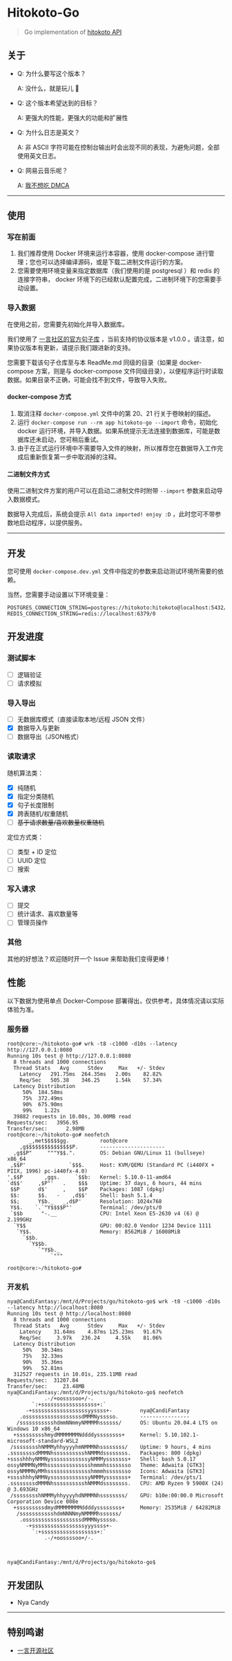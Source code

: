 # Hitokoto-Go

> Go implementation of [hitokoto API](https://github.com/hitokoto-osc/hitokoto-api)

## 关于

- Q: 为什么要写这个版本？

  A: 没什么，就是玩儿 🥰

- Q: 这个版本希望达到的目标？

  A: 更强大的性能，更强大的功能和扩展性

- Q: 为什么日志是英文？

  A: 非 ASCII 字符可能在控制台输出时会出现不同的表现，为避免问题，全部使用英文日志。

- Q: 网易云音乐呢？

  A: [我不想吃 DMCA](https://github.com/github/dmca/blob/5e1f9b145d35dac15a012a725cf1a399c0a17f16/2021/06/2021-06-21-netease.md)

---

## 使用

### 写在前面

1. 我们推荐使用 Docker 环境来运行本容器，使用 docker-compose 进行管理；您也可以选择编译源码，或是下载二进制文件运行的方案。
2. 您需要使用环境变量来指定数据库（我们使用的是 postgresql ）和 redis 的连接字符串， docker 环境下的已经默认配置完成，二进制环境下的您需要手动设置。

### 导入数据

在使用之前，您需要先初始化并导入数据库。

我们使用了 [一言社区的官方句子库](https://github.com/hitokoto-osc/sentences-bundle) ，当前支持的协议版本是 v1.0.0 。请注意，如果协议版本有更新，请提示我们跟进新的支持。

您需要下载该句子仓库至与本 ReadMe.md 同级的目录（如果是 docker-compose 方案，则是与 docker-compose 文件同级目录），以便程序运行时读取数据。如果目录不正确，可能会找不到文件，导致导入失败。

#### docker-compose 方式

1. 取消注释 `docker-compose.yml` 文件中的第 20、21 行关于卷映射的描述。
2. 运行 `docker-compose run --rm app hitokoto-go --import` 命令，初始化 docker 运行环境，并导入数据。如果系统提示无法连接到数据库，可能是数据库还未启动，您可稍后重试。
3. 由于在正式运行环境中不需要导入文件的映射，所以推荐您在数据导入工作完成后重新恢复第一步中取消掉的注释。

#### 二进制文件方式

使用二进制文件方案的用户可以在启动二进制文件时附带 `--import` 参数来启动导入数据模式。


数据导入完成后，系统会提示 `All data imported! enjoy :D` ，此时您可不带参数地启动程序，以提供服务。

---

## 开发

您可使用 `docker-compose.dev.yml` 文件中指定的参数来启动测试环境所需要的依赖。

当然，您需要手动设置以下环境变量：

```
POSTGRES_CONNECTION_STRING=postgres://hitokoto:hitokoto@localhost:5432/hitokoto
REDIS_CONNECTION_STRING=redis://localhost:6379/0
```

## 开发进度

### 测试脚本

- [ ] 逻辑验证
- [ ] 请求模拟

### 导入导出

- [ ] 无数据库模式（直接读取本地/远程 JSON 文件）
- [x] 数据导入与更新
- [ ] 数据导出（JSON格式）

### 读取请求

随机算法类：
- [x] 纯随机
- [x] 指定分类随机
- [x] 句子长度限制
- [x] 跨表随机/权重随机
- [ ] ~~基于请求数量/喜欢数量权重随机~~

定位方式类：
- [ ] 类型 + ID 定位
- [ ] UUID 定位
- [ ] 搜索

### 写入请求

- [ ] 提交
- [ ] 统计请求、喜欢数量等
- [ ] 管理员操作

### 其他

其他的好想法？欢迎随时开一个 Issue 来帮助我们变得更棒！

## 性能

以下数据为使用单点 Docker-Compose 部署得出，仅供参考，具体情况请以实际体验为准。

### 服务器

```shell
root@core:~/hitokoto-go# wrk -t8 -c1000 -d10s --latency http://127.0.0.1:8080
Running 10s test @ http://127.0.0.1:8080
  8 threads and 1000 connections
  Thread Stats   Avg      Stdev     Max   +/- Stdev
    Latency   291.75ms  264.35ms   2.00s    82.82%
    Req/Sec   505.38    346.25     1.54k    57.34%
  Latency Distribution
     50%  184.58ms
     75%  372.49ms
     90%  675.90ms
     99%    1.22s 
  39882 requests in 10.08s, 30.00MB read
Requests/sec:   3956.95
Transfer/sec:      2.98MB
root@core:~/hitokoto-go# neofetch
       _,met$$$$$gg.          root@core
    ,g$$$$$$$$$$$$$$$P.       --------------------- 
  ,g$$P"     """Y$$.".        OS: Debian GNU/Linux 11 (bullseye) x86_64 
 ,$$P'              `$$$.     Host: KVM/QEMU (Standard PC (i440FX + PIIX, 1996) pc-i440fx-4.0) 
',$$P       ,ggs.     `$$b:   Kernel: 5.10.0-11-amd64 
`d$$'     ,$P"'   .    $$$    Uptime: 37 days, 6 hours, 44 mins 
 $$P      d$'     ,    $$P    Packages: 1087 (dpkg) 
 $$:      $$.   -    ,d$$'    Shell: bash 5.1.4 
 $$;      Y$b._   _,d$P'      Resolution: 1024x768 
 Y$$.    `.`"Y$$$$P"'         Terminal: /dev/pts/0 
 `$$b      "-.__              CPU: Intel Xeon E5-2630 v4 (6) @ 2.199GHz 
  `Y$$                        GPU: 00:02.0 Vendor 1234 Device 1111 
   `Y$$.                      Memory: 8562MiB / 16008MiB 
     `$$b.
       `Y$$b.                                         
          `"Y$b._                                     
              `"""

root@core:~/hitokoto-go# 
```

### 开发机

```shell
nya@CandiFantasy:/mnt/d/Projects/go/hitokoto-go$ wrk -t8 -c1000 -d10s --latency http://localhost:8080
Running 10s test @ http://localhost:8080
  8 threads and 1000 connections
  Thread Stats   Avg      Stdev     Max   +/- Stdev
    Latency    31.64ms    4.87ms 125.23ms   91.67%
    Req/Sec     3.97k   236.24     4.55k    81.06%
  Latency Distribution
     50%   30.34ms
     75%   32.33ms
     90%   35.36ms
     99%   52.81ms
  312527 requests in 10.01s, 235.11MB read
Requests/sec:  31207.84
Transfer/sec:     23.48MB
nya@CandiFantasy:/mnt/d/Projects/go/hitokoto-go$ neofetch
            .-/+oossssoo+/-.
        `:+ssssssssssssssssss+:`
      -+ssssssssssssssssssyyssss+-         nya@CandiFantasy 
    .ossssssssssssssssssdMMMNysssso.       ---------------- 
   /ssssssssssshdmmNNmmyNMMMMhssssss/      OS: Ubuntu 20.04.4 LTS on Windows 10 x86_64 
  +ssssssssshmydMMMMMMMNddddyssssssss+     Kernel: 5.10.102.1-microsoft-standard-WSL2 
 /sssssssshNMMMyhhyyyyhmNMMMNhssssssss/    Uptime: 9 hours, 4 mins 
.ssssssssdMMMNhsssssssssshNMMMdssssssss.   Packages: 800 (dpkg) 
+sssshhhyNMMNyssssssssssssyNMMMysssssss+   Shell: bash 5.0.17 
ossyNMMMNyMMhsssssssssssssshmmmhssssssso   Theme: Adwaita [GTK3] 
ossyNMMMNyMMhsssssssssssssshmmmhssssssso   Icons: Adwaita [GTK3] 
+sssshhhyNMMNyssssssssssssyNMMMysssssss+   Terminal: /dev/pts/1 
.ssssssssdMMMNhsssssssssshNMMMdssssssss.   CPU: AMD Ryzen 9 5900X (24) @ 3.693GHz 
 /sssssssshNMMMyhhyyyyhdNMMMNhssssssss/    GPU: b10e:00:00.0 Microsoft Corporation Device 008e 
  +sssssssssdmydMMMMMMMMddddyssssssss+     Memory: 2535MiB / 64282MiB 
   /ssssssssssshdmNNNNmyNMMMMhssssss/
    .ossssssssssssssssssdMMMNysssso.                               
      -+sssssssssssssssssyyyssss+-                                 
        `:+ssssssssssssssssss+:`
            .-/+oossssoo+/-.



nya@CandiFantasy:/mnt/d/Projects/go/hitokoto-go$

```

## 开发团队

- Nya Candy

---

## 特别鸣谢

- [一言开源社区](https://github.com/hitokoto-osc)
